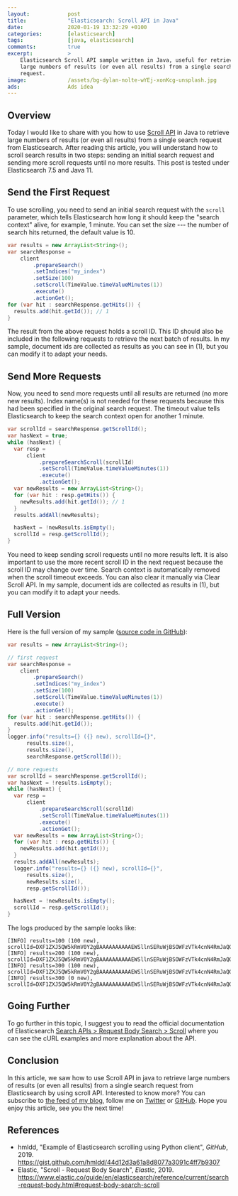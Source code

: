 ```yaml
---
layout:            post
title:             "Elasticsearch: Scroll API in Java"
date:              2020-01-19 13:32:29 +0100
categories:        [elasticsearch]
tags:              [java, elasticsearch]
comments:          true
excerpt:           >
    Elasticsearch Scroll API sample written in Java, useful for retrieving
    large numbers of results (or even all results) from a single search
    request.
image:             /assets/bg-dylan-nolte-wYEj-xonKcg-unsplash.jpg
ads:               Ads idea
---
```


## Overview

Today I would like to share with you how to use [Scroll
API](https://www.elastic.co/guide/en/elasticsearch/reference/current/search-request-body.html#request-body-search-scroll)
in Java to retrieve large numbers of results (or even all results) from a single
search request from Elasticsearch. After reading this article, you will
understand how to scroll search results in two steps: sending an initial search
request and sending more scroll requests until no more results.
This post is tested under Elasticsearch 7.5 and Java 11.

## Send the First Request

To use scrolling, you need to send an initial search request with the
`scroll` parameter, which tells Elasticsearch how long it should keep the
"search context" alive, for example, 1 minute. You can set the size --- the
number of search hits returned, the default value is 10.

```java
var results = new ArrayList<String>();
var searchResponse =
    client
        .prepareSearch()
        .setIndices("my_index")
        .setSize(100)
        .setScroll(TimeValue.timeValueMinutes(1))
        .execute()
        .actionGet();
for (var hit : searchResponse.getHits()) {
  results.add(hit.getId()); // 1
}
```

The result from the above request holds a scroll ID. This ID should also be
included in the following requests to retrieve the next batch of
results. In my sample, document ids are collected as results as you can see in
(1), but you can modify it to adapt your needs.

## Send More Requests

Now, you need to send more requests until all results are returned (no more new results).
Index name(s) is not needed for these requests because this had
been specified in the original search request. The timeout value tells
Elasticsearch to keep the search context open for another 1 minute.

```java
var scrollId = searchResponse.getScrollId();
var hasNext = true;
while (hasNext) {
  var resp =
      client
          .prepareSearchScroll(scrollId)
          .setScroll(TimeValue.timeValueMinutes(1))
          .execute()
          .actionGet();
  var newResults = new ArrayList<String>();
  for (var hit : resp.getHits()) {
    newResults.add(hit.getId()); // 1
  }
  results.addAll(newResults);

  hasNext = !newResults.isEmpty();
  scrollId = resp.getScrollId();
}
```

You need to keep sending scroll requests until no more results left. It is also
important to use the more recent scroll ID in the next request because the
scroll ID may change over time. Search context is automatically removed when
the scroll timeout exceeds. You can also clear it manually via Clear Scroll API.
In my sample, document ids are collected as results in (1), but you can modify
it to adapt your needs.

## Full Version

Here is the full version of my sample ([source code in
GitHub](https://github.com/mincong-h/learning-elasticsearch/blob/blog-scroll/test-framework/src/test/java/io/mincongh/elasticsearch/SearchScrollTest.java)):

```java
var results = new ArrayList<String>();

// first request
var searchResponse =
    client
        .prepareSearch()
        .setIndices("my_index")
        .setSize(100)
        .setScroll(TimeValue.timeValueMinutes(1))
        .execute()
        .actionGet();
for (var hit : searchResponse.getHits()) {
  results.add(hit.getId());
}
logger.info("results={} ({} new), scrollId={}",
      results.size(),
      results.size(),
      searchResponse.getScrollId());

// more requests
var scrollId = searchResponse.getScrollId();
var hasNext = !results.isEmpty();
while (hasNext) {
  var resp =
      client
          .prepareSearchScroll(scrollId)
          .setScroll(TimeValue.timeValueMinutes(1))
          .execute()
          .actionGet();
  var newResults = new ArrayList<String>();
  for (var hit : resp.getHits()) {
    newResults.add(hit.getId());
  }
  results.addAll(newResults);
  logger.info("results={} ({} new), scrollId={}",
      results.size(),
      newResults.size(),
      resp.getScrollId());

  hasNext = !newResults.isEmpty();
  scrollId = resp.getScrollId();
}
```

The logs produced by the sample looks like:

```
[INFO] results=100 (100 new), scrollId=DXF1ZXJ5QW5kRmV0Y2gBAAAAAAAAAAEWSllnSERuWjBSOWFzVTk4cnN4RmJaQQ==
[INFO] results=200 (100 new), scrollId=DXF1ZXJ5QW5kRmV0Y2gBAAAAAAAAAAEWSllnSERuWjBSOWFzVTk4cnN4RmJaQQ==
[INFO] results=300 (100 new), scrollId=DXF1ZXJ5QW5kRmV0Y2gBAAAAAAAAAAEWSllnSERuWjBSOWFzVTk4cnN4RmJaQQ==
[INFO] results=300 (0 new), scrollId=DXF1ZXJ5QW5kRmV0Y2gBAAAAAAAAAAEWSllnSERuWjBSOWFzVTk4cnN4RmJaQQ==
```

## Going Further

To go further in this topic, I suggest you to read the official documentation of
Elasticsearch [Search APIs > Request Body Search >
Scroll](https://www.elastic.co/guide/en/elasticsearch/reference/current/search-request-body.html#request-body-search-scroll)
where you can see the cURL examples and more explanation about the API.

## Conclusion

In this article, we saw how to use Scroll API in java to retrieve large numbers
of results (or even all results) from a single search request from
Elasticsearch by using scroll API.
Interested to know more? You can subscribe to [the feed of my blog](/feed.xml), follow me
on [Twitter](https://twitter.com/mincong_h) or
[GitHub](https://github.com/mincong-h/). Hope you enjoy this article, see you the next time!

## References

- hmldd, "Example of Elasticsearch scrolling using Python client", _GitHub_, 2019.
  <https://gist.github.com/hmldd/44d12d3a61a8d8077a3091c4ff7b9307>
- Elastic, "Scroll - Request Body Search", _Elastic_, 2019.
  <https://www.elastic.co/guide/en/elasticsearch/reference/current/search-request-body.html#request-body-search-scroll>
